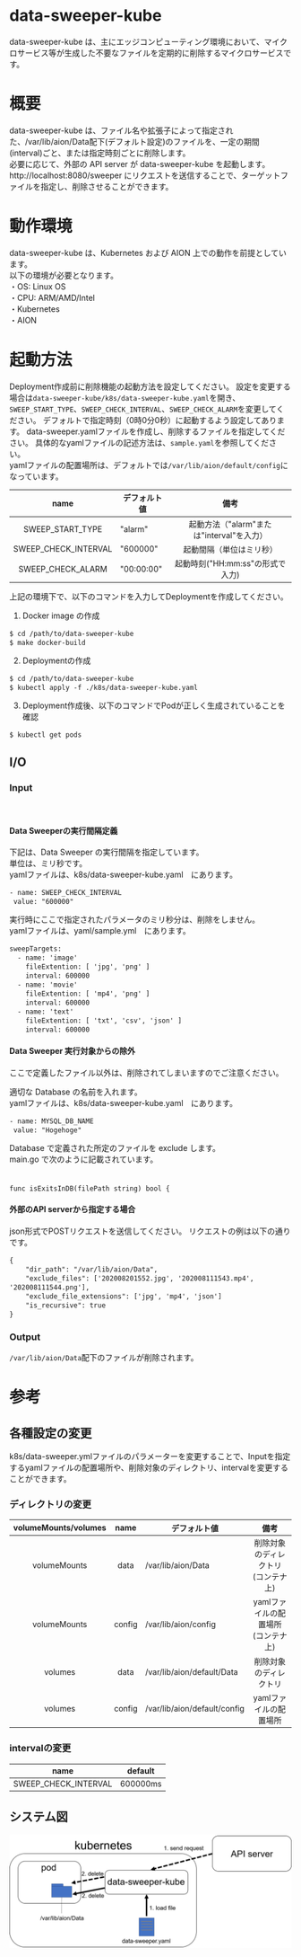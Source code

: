# data-sweeper-kube
data-sweeper-kube は、主にエッジコンピューティング環境において、マイクロサービス等が生成した不要なファイルを定期的に削除するマイクロサービスです。

# 概要
data-sweeper-kube は、ファイル名や拡張子によって指定された、/var/lib/aion/Data配下(デフォルト設定)のファイルを、一定の期間(interval)ごと、または指定時刻ごとに削除します。  
必要に応じて、外部の API server が data-sweeper-kube を起動します。http://localhost:8080/sweeper にリクエストを送信することで、ターゲットファイルを指定し、削除させることができます。

# 動作環境
data-sweeper-kube は、Kubernetes および AION 上での動作を前提としています。    
以下の環境が必要となります。  
・OS: Linux OS  
・CPU: ARM/AMD/Intel  
・Kubernetes  
・AION  

# 起動方法
Deployment作成前に削除機能の起動方法を設定してください。
設定を変更する場合は`data-sweeper-kube/k8s/data-sweeper-kube.yaml`を開き、`SWEEP_START_TYPE`、`SWEEP_CHECK_INTERVAL`、`SWEEP_CHECK_ALARM`を変更してください。
デフォルトで指定時刻（0時0分0秒）に起動するよう設定してあります。
data-sweeper.yamlファイルを作成し、削除するファイルを指定してください。
具体的なyamlファイルの記述方法は、`sample.yaml`を参照してください。  
yamlファイルの配置場所は、デフォルトでは`/var/lib/aion/default/config`になっています。

|  name                | デフォルト値           | 備考                                       | 
| :------------------: | ------------------- | :---------------------------------------: | 
| SWEEP_START_TYPE     | "alarm"             | 起動方法（"alarm"または"interval"を入力）     | 
| SWEEP_CHECK_INTERVAL | "600000"              | 起動間隔（単位はミリ秒） | 
| SWEEP_CHECK_ALARM    | "00:00:00"          | 起動時刻("HH:mm:ss"の形式で入力)                     |

上記の環境下で、以下のコマンドを入力してDeploymentを作成してください。

1. Docker image の作成
```
$ cd /path/to/data-sweeper-kube
$ make docker-build
```

2. Deploymentの作成
```
$ cd /path/to/data-sweeper-kube
$ kubectl apply -f ./k8s/data-sweeper-kube.yaml
```

3. Deployment作成後、以下のコマンドでPodが正しく生成されていることを確認
```
$ kubectl get pods
```

## I/O
### Input
　　
#### Data Sweeperの実行間隔定義  

下記は、Data Sweeper の実行間隔を指定しています。  
単位は、ミリ秒です。  
yamlファイルは、k8s/data-sweeper-kube.yaml　にあります。  
```
- name: SWEEP_CHECK_INTERVAL
 value: "600000"
```  

実行時にここで指定されたパラメータのミリ秒分は、削除をしません。  
yamlファイルは、yaml/sample.yml　にあります。  
```
sweepTargets:
  - name: 'image'
    fileExtention: [ 'jpg', 'png' ]
    interval: 600000
  - name: 'movie'
    fileExtention: [ 'mp4', 'png' ]
    interval: 600000
  - name: 'text'
    fileExtention: [ 'txt', 'csv', 'json' ]
    interval: 600000
```  

  
#### Data Sweeper 実行対象からの除外
ここで定義したファイル以外は、削除されてしまいますのでご注意ください。  

適切な Database の名前を入れます。  
yamlファイルは、k8s/data-sweeper-kube.yaml　にあります。  
```
- name: MYSQL_DB_NAME
 value: "Hogehoge"
```  

Database で定義された所定のファイルを exclude します。  
main.go で次のように記載されています。  
　
```
func isExitsInDB(filePath string) bool {
```  

#### 外部のAPI serverから指定する場合
json形式でPOSTリクエストを送信してください。
リクエストの例は以下の通りです。
```
{
    "dir_path": "/var/lib/aion/Data",
    "exclude_files": ['202008201552.jpg', '202008111543.mp4', '202008111544.png'],
    "exclude_file_extensions": ['jpg', 'mp4', 'json']
    "is_recursive": true
}
```
### Output
`/var/lib/aion/Data`配下のファイルが削除されます。  

# 参考  

## 各種設定の変更
k8s/data-sweeper.ymlファイルのパラメーターを変更することで、Inputを指定するyamlファイルの配置場所や、削除対象のディレクトリ、intervalを変更することができます。
### ディレクトリの変更
| volumeMounts/volumes | name   | デフォルト値                 | 備考                                   | 
| :------------------: | :----: | ---------------------------- | :------------------------------------: | 
| volumeMounts         | data   | /var/lib/aion/Data           | 削除対象のディレクトリ　(コンテナ上)     | 
| volumeMounts         | config | /var/lib/aion/config         | yamlファイルの配置場所　(コンテナ上) | 
| volumes              | data   | /var/lib/aion/default/Data   | 削除対象のディレクトリ                 | 
| volumes              | config | /var/lib/aion/default/config | yamlファイルの配置場所                 | 

### intervalの変更
| name                 | default | 
| :------------------: | :-----: | 
| SWEEP_CHECK_INTERVAL | 600000ms    | 

## システム図
![system_image](./document/data-sweeper-kube.jpg)
